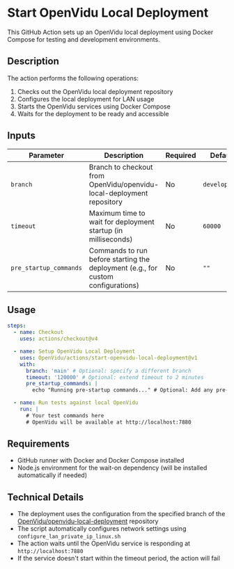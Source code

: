 # Start OpenVidu Local Deployment

This GitHub Action sets up an OpenVidu local deployment using Docker Compose for testing and development environments.

## Description

The action performs the following operations:

1. Checks out the OpenVidu local deployment repository
2. Configures the local deployment for LAN usage
3. Starts the OpenVidu services using Docker Compose
4. Waits for the deployment to be ready and accessible

## Inputs

| Parameter | Description                                                           | Required | Default       |
| --------- | --------------------------------------------------------------------- | -------- | ------------- |
| `branch`  | Branch to checkout from OpenVidu/openvidu-local-deployment repository | No       | `development` |
| `timeout` | Maximum time to wait for deployment startup (in milliseconds)                 | No       | `60000`       |
| `pre_startup_commands` | Commands to run before starting the deployment (e.g., for custom configurations) | No       | `""`          |

## Usage

```yaml
steps:
  - name: Checkout
    uses: actions/checkout@v4

  - name: Setup OpenVidu Local Deployment
    uses: OpenVidu/actions/start-openvidu-local-deployment@v1
    with:
      branch: 'main' # Optional: specify a different branch
      timeout: '120000' # Optional: extend timeout to 2 minutes
      pre_startup_commands: |
        echo "Running pre-startup commands..." # Optional: Add any pre-startup commands here

  - name: Run tests against local OpenVidu
    run: |
      # Your test commands here
      # OpenVidu will be available at http://localhost:7880
```

## Requirements

- GitHub runner with Docker and Docker Compose installed
- Node.js environment for the wait-on dependency (will be installed automatically if needed)

## Technical Details

- The deployment uses the configuration from the specified branch of the [OpenVidu/openvidu-local-deployment](https://github.com/OpenVidu/openvidu-local-deployment) repository
- The script automatically configures network settings using `configure_lan_private_ip_linux.sh`
- The action waits until the OpenVidu service is responding at `http://localhost:7880`
- If the service doesn't start within the timeout period, the action will fail

